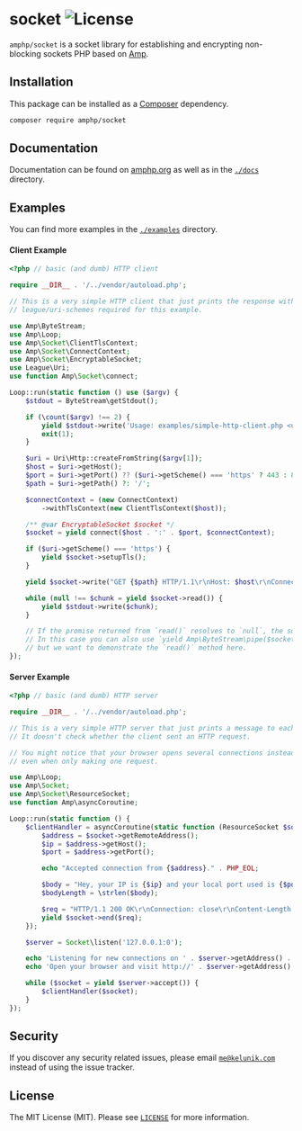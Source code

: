 # socket ![License](https://img.shields.io/badge/license-MIT-blue.svg?style=flat-square)

`amphp/socket` is a socket library for establishing and encrypting non-blocking sockets PHP based on [Amp](https://github.com/amphp/amp).

## Installation

This package can be installed as a [Composer](https://getcomposer.org/) dependency.

```bash
composer require amphp/socket
```

## Documentation

Documentation can be found on [amphp.org](https://amphp.org/socket) as well as in the [`./docs`](./docs) directory.

## Examples

You can find more examples in the [`./examples`](./examples) directory.

#### Client Example

```php
<?php // basic (and dumb) HTTP client

require __DIR__ . '/../vendor/autoload.php';

// This is a very simple HTTP client that just prints the response without parsing.
// league/uri-schemes required for this example.

use Amp\ByteStream;
use Amp\Loop;
use Amp\Socket\ClientTlsContext;
use Amp\Socket\ConnectContext;
use Amp\Socket\EncryptableSocket;
use League\Uri;
use function Amp\Socket\connect;

Loop::run(static function () use ($argv) {
    $stdout = ByteStream\getStdout();

    if (\count($argv) !== 2) {
        yield $stdout->write('Usage: examples/simple-http-client.php <url>' . PHP_EOL);
        exit(1);
    }

    $uri = Uri\Http::createFromString($argv[1]);
    $host = $uri->getHost();
    $port = $uri->getPort() ?? ($uri->getScheme() === 'https' ? 443 : 80);
    $path = $uri->getPath() ?: '/';

    $connectContext = (new ConnectContext)
        ->withTlsContext(new ClientTlsContext($host));

    /** @var EncryptableSocket $socket */
    $socket = yield connect($host . ':' . $port, $connectContext);

    if ($uri->getScheme() === 'https') {
        yield $socket->setupTls();
    }

    yield $socket->write("GET {$path} HTTP/1.1\r\nHost: $host\r\nConnection: close\r\n\r\n");

    while (null !== $chunk = yield $socket->read()) {
        yield $stdout->write($chunk);
    }

    // If the promise returned from `read()` resolves to `null`, the socket closed and we're done.
    // In this case you can also use `yield Amp\ByteStream\pipe($socket, $stdout)` instead,
    // but we want to demonstrate the `read()` method here.
});
```

#### Server Example

```php
<?php // basic (and dumb) HTTP server

require __DIR__ . '/../vendor/autoload.php';

// This is a very simple HTTP server that just prints a message to each client that connects.
// It doesn't check whether the client sent an HTTP request.

// You might notice that your browser opens several connections instead of just one,
// even when only making one request.

use Amp\Loop;
use Amp\Socket;
use Amp\Socket\ResourceSocket;
use function Amp\asyncCoroutine;

Loop::run(static function () {
    $clientHandler = asyncCoroutine(static function (ResourceSocket $socket) {
        $address = $socket->getRemoteAddress();
        $ip = $address->getHost();
        $port = $address->getPort();

        echo "Accepted connection from {$address}." . PHP_EOL;

        $body = "Hey, your IP is {$ip} and your local port used is {$port}.";
        $bodyLength = \strlen($body);

        $req = "HTTP/1.1 200 OK\r\nConnection: close\r\nContent-Length: {$bodyLength}\r\n\r\n{$body}";
        yield $socket->end($req);
    });

    $server = Socket\listen('127.0.0.1:0');

    echo 'Listening for new connections on ' . $server->getAddress() . ' ...' . PHP_EOL;
    echo 'Open your browser and visit http://' . $server->getAddress() . '/' . PHP_EOL;

    while ($socket = yield $server->accept()) {
        $clientHandler($socket);
    }
});
```

## Security

If you discover any security related issues, please email [`me@kelunik.com`](mailto:me@kelunik.com) instead of using the issue tracker.

## License

The MIT License (MIT). Please see [`LICENSE`](./LICENSE) for more information.
